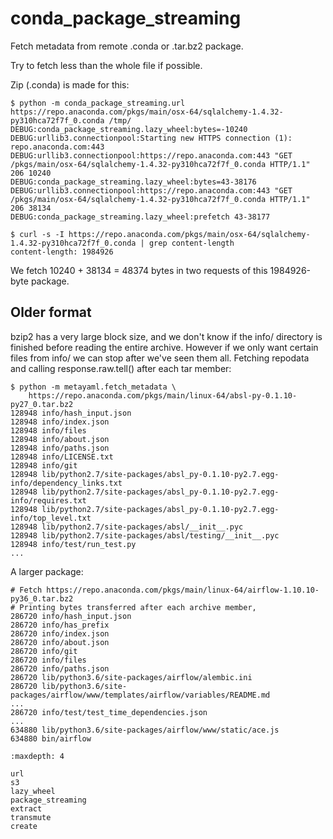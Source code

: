 # conda_package_streaming

Fetch metadata from remote .conda or .tar.bz2 package.

Try to fetch less than the whole file if possible.

Zip (.conda) is made for this:

```
$ python -m conda_package_streaming.url https://repo.anaconda.com/pkgs/main/osx-64/sqlalchemy-1.4.32-py310hca72f7f_0.conda /tmp/
DEBUG:conda_package_streaming.lazy_wheel:bytes=-10240
DEBUG:urllib3.connectionpool:Starting new HTTPS connection (1): repo.anaconda.com:443
DEBUG:urllib3.connectionpool:https://repo.anaconda.com:443 "GET /pkgs/main/osx-64/sqlalchemy-1.4.32-py310hca72f7f_0.conda HTTP/1.1" 206 10240
DEBUG:conda_package_streaming.lazy_wheel:bytes=43-38176
DEBUG:urllib3.connectionpool:https://repo.anaconda.com:443 "GET /pkgs/main/osx-64/sqlalchemy-1.4.32-py310hca72f7f_0.conda HTTP/1.1" 206 38134
DEBUG:conda_package_streaming.lazy_wheel:prefetch 43-38177

$ curl -s -I https://repo.anaconda.com/pkgs/main/osx-64/sqlalchemy-1.4.32-py310hca72f7f_0.conda | grep content-length
content-length: 1984926
```

We fetch 10240 + 38134 = 48374 bytes in two requests of this 1984926-byte
package.


## Older format

bzip2 has a very large block size, and we don't know if the info/ directory is
finished before reading the entire archive. However if we only want certain
files from info/ we can stop after we've seen them all. Fetching repodata and
calling response.raw.tell() after each tar member:

```
$ python -m metayaml.fetch_metadata \
    https://repo.anaconda.com/pkgs/main/linux-64/absl-py-0.1.10-py27_0.tar.bz2
128948 info/hash_input.json
128948 info/index.json
128948 info/files
128948 info/about.json
128948 info/paths.json
128948 info/LICENSE.txt
128948 info/git
128948 lib/python2.7/site-packages/absl_py-0.1.10-py2.7.egg-info/dependency_links.txt
128948 lib/python2.7/site-packages/absl_py-0.1.10-py2.7.egg-info/requires.txt
128948 lib/python2.7/site-packages/absl_py-0.1.10-py2.7.egg-info/top_level.txt
128948 lib/python2.7/site-packages/absl/__init__.pyc
128948 lib/python2.7/site-packages/absl/testing/__init__.pyc
128948 info/test/run_test.py
...
```

A larger package:
```
# Fetch https://repo.anaconda.com/pkgs/main/linux-64/airflow-1.10.10-py36_0.tar.bz2
# Printing bytes transferred after each archive member,
286720 info/hash_input.json
286720 info/has_prefix
286720 info/index.json
286720 info/about.json
286720 info/git
286720 info/files
286720 info/paths.json
286720 lib/python3.6/site-packages/airflow/alembic.ini
286720 lib/python3.6/site-packages/airflow/www/templates/airflow/variables/README.md
...
286720 info/test/test_time_dependencies.json
...
634880 lib/python3.6/site-packages/airflow/www/static/ace.js
634880 bin/airflow
```

```{toctree}
:maxdepth: 4

url
s3
lazy_wheel
package_streaming
extract
transmute
create
```
